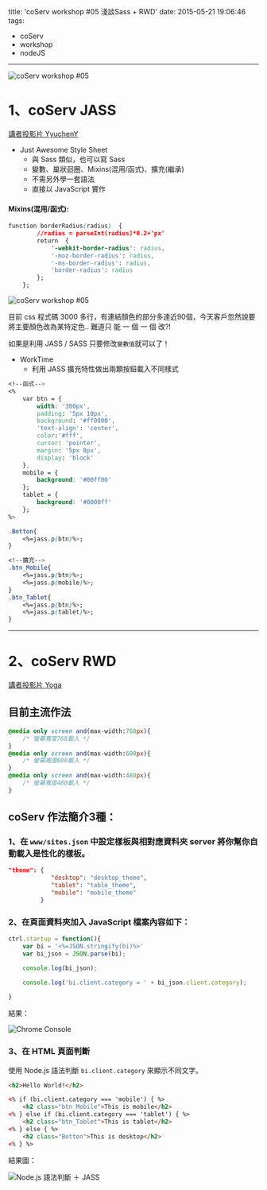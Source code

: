 title: 'coServ workshop #05 淺談Sass + RWD'
date: 2015-05-21 19:06:46
tags:
- coServ
- workshop
- nodeJS
---

![coServ workshop #05](https://googledrive.com/host/0B4fEFbbW93y5XzJtbHZJX09qNGs)

<!--more-->

# 1、coServ JASS
[講者投影片 YyuchenY](http://www.slideshare.net/YyuchenY/jass-in-coserv-48462059)

* Just Awesome Style Sheet 
	* 與 Sass 類似，也可以寫 Sass
	* 變數、巢狀迴圈、Mixins(混用/函式)、擴充(繼承)
	* 不需另外學一套語法
	* 直接以 JavaScript 實作

#### Mixins(混用/函式):

``` css
function borderRadius(radius)  {
		//radius = parseInt(radius)*0.2+'px'
		return  {
			'-webkit-border-radius': radius,
			'-moz-border-radius': radius,
			'-ms-border-radius': radius,
			'border-radius': radius
		};
	};
```

![coServ workshop #05](https://googledrive.com/host/0B4fEFbbW93y5Y0tsMm1HV2JjSlU)

目前 css 程式碼 3000 多行，有連結顏色的部分多達近90個，今天客戶忽然說要將主要顏色改為某特定色.. 難道只 能 一 個 一 個 改?!

如果是利用 JASS / SASS 只要修改`變數值`就可以了！

* WorkTime
	* 利用 JASS 擴充特性做出兩顆按鈕載入不同樣式

```css
<!--函式-->
<%
	var btn = {
		width: '300px',
		padding: '5px 10px',
		background: '#ff0000',
		'text-align': 'center',
		color:'#fff',
		cursor: 'pointer',
		margin: '5px 0px',
		display: 'block'
	},
	mobile = {
		background: '#00ff00'
	};
	tablet = {
		background: '#0000ff'
	};
%>

.Botton{
	<%=jass.p(btn)%>;
}

<!--擴充-->
.btn_Mobile{
	<%=jass.p(btn)%>;
	<%=jass.p(mobile)%>;
}
.btn_Tablet{
	<%=jass.p(btn)%>;
	<%=jass.p(tablet)%>;
}
```

---

# 2、coServ RWD
[講者投影片 Yoga](http://www.slideshare.net/sh932111/co-serv-rwd)
## 目前主流作法

```scss
@media only screen and(max-width:768px){
	/* 螢幕寬度768載入 */
}
@media only screen and(max-width:600px){
	/* 螢幕寬度600載入 */
}
@media only screen and(max-width:480px){
	/* 螢幕寬度480載入 */
}
```

## coServ 作法簡介3種：

### 1、在 `www/sites.json` 中設定樣板與相對應資料夾 server 將你幫你自動載入是性化的樣板。

```json
"theme": {
            "desktop": "desktop_theme",
            "tablet": "table_theme",
            "mobile": "mobile_theme"
         }
```

### 2、在頁面資料夾加入 JavaScript 檔案內容如下：

```js
ctrl.startup = function(){
	var bi = '<%=JSON.stringify(bi)%>'
	var bi_json = JSON.parse(bi);

	console.log(bi_json);

	console.log('bi.client.category = ' + bi_json.client.category);
	
}
```

結果：

![Chrome Console](https://googledrive.com/host/0B4fEFbbW93y5QmJaenh1WXFiNms)

### 3、在 HTML 頁面判斷

使用 Node.js 語法判斷 `bi.client.category` 來顯示不同文字。

``` html
<h2>Hello World!</h2>

<% if (bi.client.category === 'mobile') { %>
	<h2 class="btn_Mobile">This is mobile</h2>
<% } else if (bi.client.category === 'tablet') { %>
    <h2 class="btn_Tablet">This is tablet</h2>
<% } else { %>
    <h2 class="Botton">This is desktop</h2>
<% } %>
```
結果圖：

![Node.js 語法判斷 ＋ JASS](https://googledrive.com/host/0B4fEFbbW93y5dDNSYU1IWk9sQ1E)